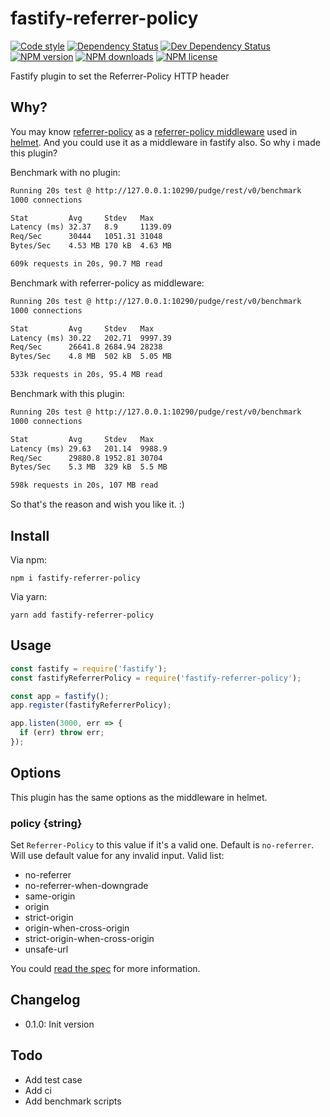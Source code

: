 # fastify-referrer-policy

[![Code style][lint-img]][lint-url]
[![Dependency Status][dep-img]][dep-url]
[![Dev Dependency Status][dev-dep-img]][dev-dep-url]
[![NPM version][npm-ver-img]][npm-url]
[![NPM downloads][npm-dl-img]][npm-url]
[![NPM license][npm-lc-img]][npm-url]

Fastify plugin to set the Referrer-Policy HTTP header

## Why?

You may know [referrer-policy](https://github.com/helmetjs/referrer-policy) as a [referrer-policy middleware](https://helmetjs.github.io/docs/referrer-policy/) used in [helmet](https://github.com/helmetjs/helmet). And you could use it as a middleware in fastify also. So why i made this plugin?

Benchmark with no plugin:

```txt
Running 20s test @ http://127.0.0.1:10290/pudge/rest/v0/benchmark
1000 connections

Stat         Avg     Stdev   Max
Latency (ms) 32.37   8.9     1139.09
Req/Sec      30444   1051.31 31048
Bytes/Sec    4.53 MB 170 kB  4.63 MB

609k requests in 20s, 90.7 MB read
```

Benchmark with referrer-policy as middleware:

```txt
Running 20s test @ http://127.0.0.1:10290/pudge/rest/v0/benchmark
1000 connections

Stat         Avg     Stdev   Max
Latency (ms) 30.22   202.71  9997.39
Req/Sec      26641.8 2684.94 28238
Bytes/Sec    4.8 MB  502 kB  5.05 MB

533k requests in 20s, 95.4 MB read
```

Benchmark with this plugin:

```txt
Running 20s test @ http://127.0.0.1:10290/pudge/rest/v0/benchmark
1000 connections

Stat         Avg     Stdev   Max
Latency (ms) 29.63   201.14  9988.9
Req/Sec      29880.8 1952.81 30704
Bytes/Sec    5.3 MB  329 kB  5.5 MB

598k requests in 20s, 107 MB read
```

So that's the reason and wish you like it. :)

## Install

Via npm:

```shell
npm i fastify-referrer-policy
```

Via yarn:

```shell
yarn add fastify-referrer-policy
```

## Usage

```js
const fastify = require('fastify');
const fastifyReferrerPolicy = require('fastify-referrer-policy');

const app = fastify();
app.register(fastifyReferrerPolicy);

app.listen(3000, err => {
  if (err) throw err;
});
```

## Options

This plugin has the same options as the middleware in helmet.

### policy {string}

Set `Referrer-Policy` to this value if it's a valid one. Default is `no-referrer`. Will use default value for any invalid input. Valid list: 

- no-referrer
- no-referrer-when-downgrade
- same-origin
- origin
- strict-origin
- origin-when-cross-origin
- strict-origin-when-cross-origin
- unsafe-url

You could [read the spec](https://www.w3.org/TR/referrer-policy/#referrer-policies) for more information.

## Changelog

- 0.1.0: Init version

## Todo

- Add test case
- Add ci
- Add benchmark scripts

[lint-img]: https://img.shields.io/badge/code%20style-handsome-brightgreen.svg?style=flat-square
[lint-url]: https://github.com/poppinlp/eslint-config-handsome
[dep-img]: https://img.shields.io/david/poppinlp/fastify-referrer-policy.svg?style=flat-square
[dep-url]: https://david-dm.org/poppinlp/fastify-referrer-policy
[dev-dep-img]: https://img.shields.io/david/dev/poppinlp/fastify-referrer-policy.svg?style=flat-square
[dev-dep-url]: https://david-dm.org/poppinlp/fastify-referrer-policy#info=devDependencies
[npm-ver-img]: https://img.shields.io/npm/v/fastify-referrer-policy.svg?style=flat-square
[npm-dl-img]: https://img.shields.io/npm/dm/fastify-referrer-policy.svg?style=flat-square
[npm-lc-img]: https://img.shields.io/npm/l/fastify-referrer-policy.svg?style=flat-square
[npm-url]: https://www.npmjs.com/package/fastify-referrer-policy
